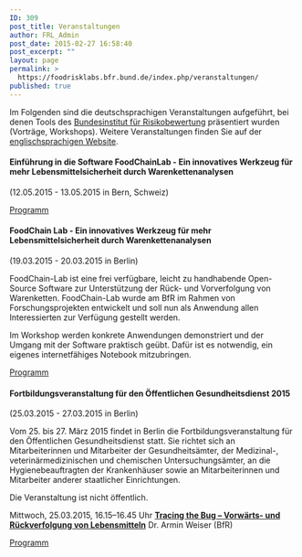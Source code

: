 ```yaml
---
ID: 309
post_title: Veranstaltungen
author: FRL_Admin
post_date: 2015-02-27 16:58:40
post_excerpt: ""
layout: page
permalink: >
  https://foodrisklabs.bfr.bund.de/index.php/veranstaltungen/
published: true
---
```

Im Folgenden sind die deutschsprachigen Veranstaltungen aufgeführt, bei denen Tools des <a href="http://www.bfr.bund.de/de/start.html" target="_blank">Bundesinstitut für Risikobewertung</a> präsentiert wurden (Vorträge, Workshops). Weitere Veranstaltungen finden Sie auf der <a href="https://foodrisklabs.bfr.bund.de/index.php/events/">englischsprachigen Website</a>.

<h4>Einführung in die Software FoodChainLab -
Ein innovatives Werkzeug für mehr Lebensmittelsicherheit durch Warenkettenanalysen</h4>
(12.05.2015 - 13.05.2015 in Bern, Schweiz)

<a href="https://foodrisklabs.bfr.bund.de/wp-content/uploads/2015/02/Programm_FoodChainLab_final.pdf">Programm</a>
<h4>FoodChain Lab - Ein innovatives Werkzeug für mehr Lebensmittelsicherheit durch Warenkettenanalysen</h4>
(19.03.2015 - 20.03.2015 in Berlin)

FoodChain-Lab ist eine frei verfügbare, leicht zu handhabende Open-Source Software zur Unterstützung der Rück- und Vorverfolgung von Warenketten. FoodChain-Lab wurde am BfR im Rahmen von Forschungsprojekten entwickelt und soll nun als Anwendung allen Interessierten zur Verfügung gestellt werden.

Im Workshop werden konkrete Anwendungen demonstriert und der Umgang mit der Software praktisch geübt. Dafür ist es notwendig, ein eigenes internetfähiges Notebook mitzubringen.

<a href="http://www.bfr.bund.de/cm/343/food-chain-lab.pdf" target="_blank">Programm</a>
<h4>Fortbildungsveranstaltung für den Öffentlichen Gesundheitsdienst 2015</h4>
(25.03.2015 - 27.03.2015 in Berlin)

Vom 25. bis 27. März 2015 findet in Berlin die Fortbildungsveranstaltung für den Öffentlichen Gesundheitsdienst statt. Sie richtet sich an Mitarbeiterinnen und Mitarbeiter der Gesundheitsämter, der Medizinal-, veterinärmedizinischen und chemischen Untersuchungsämter, an die Hygienebeauftragten der Krankenhäuser sowie an Mitarbeiterinnen und Mitarbeiter anderer staatlicher Einrichtungen.

Die Veranstaltung ist nicht öffentlich.

Mittwoch, 25.03.2015, 16.15–16.45 Uhr
<a href="http://foodrisklabs.bfr.bund.de/wp-content/uploads/2015/11/weiser_tracing_150325_internet.pdf"><strong>Tracing the Bug – Vorwärts- und Rückverfolgung von Lebensmitteln</strong></a>
Dr. Armin Weiser (BfR)

<a href="http://www.bfr.bund.de/cm/343/oegd-2015-programm.pdf" target="_blank">Programm</a>